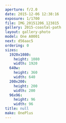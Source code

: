 ```yaml
---
aperture: f/2.0
date: 2015-12-06 12:38:16
exposure: 1/1700
file: IMG_20151206_123815
gallery: 2015-coastal-path
layout: gallery-photo
model: One A0001
next: d56aac5
ordering: 0
sizes:
  1920x1080:
    height: 1080
    width: 1920
  640w:
    height: 360
    width: 640
  200x200:
    height: 200
    width: 200
  96x96:
    height: 96
    width: 96
title: null
make: OnePlus
---
```

